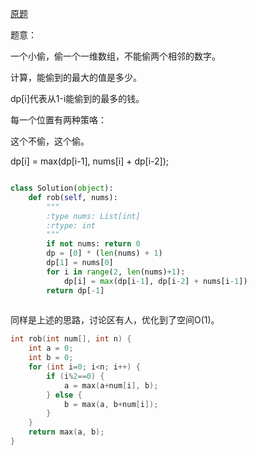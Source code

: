 [原题](https://leetcode.com/problems/house-robber/)

题意：

一个小偷，偷一个一维数组，不能偷两个相邻的数字。

计算，能偷到的最大的值是多少。

dp[i]代表从1-i能偷到的最多的钱。

每一个位置有两种策咯：

这个不偷，这个偷。

dp[i] = max(dp[i-1], nums[i] + dp[i-2]);

```Python

class Solution(object):
    def rob(self, nums):
        """
        :type nums: List[int]
        :rtype: int
        """
        if not nums: return 0
        dp = [0] * (len(nums) + 1)
        dp[1] = nums[0]
        for i in range(2, len(nums)+1):
            dp[i] = max(dp[i-1], dp[i-2] + nums[i-1])
        return dp[-1]
        
```

同样是上述的思路，讨论区有人，优化到了空间O(1)。

```C++
int rob(int num[], int n) {
    int a = 0;
    int b = 0;
    for (int i=0; i<n; i++) {
        if (i%2==0) {
            a = max(a+num[i], b);
        } else {
            b = max(a, b+num[i]);
        }
    }
    return max(a, b);
}
```
